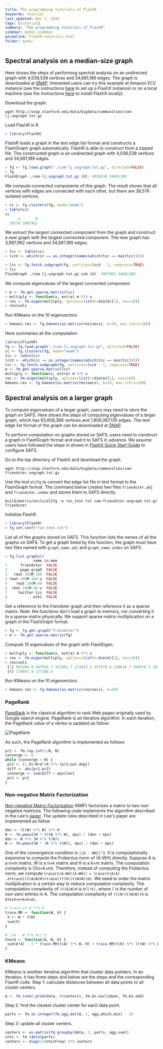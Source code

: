 ```yaml
---
title: The programming tutorials of FlashR
keywords: tutorial
last_updated: Nov 3, 2016
tags: [tutorial]
summary: "The programming tutorials of FlashR"
sidebar: mydoc_sidebar
permalink: FlashR-tutorials.html
folder: mydoc
---
```


## Spectral analysis on a median-size graph
Here shows the steps of performing spectral analysis on an undirected graph with 4,036,538 vertices and 34,681,189 edges. The graph is downloaded at [SNAP](http://snap.stanford.edu/data/com-LiveJournal.html). Interested users can try this example at Amazon EC2 instance (see the instructions [here](https://github.com/icoming/FlashX/wiki/Run-FlashX-in-the-Amazon-cloud) to set up a FlashX instance) or on a local machine (see the instructions [here](https://github.com/icoming/FlashX/wiki/FlashX-Quick-Start-Guide) to install FlashX locally).

Download the graph.

```
wget http://snap.stanford.edu/data/bigdata/communities/com-lj.ungraph.txt.gz
```

Load FlashR in R.

```R
> library(FlashR)
```

FlashR loads a graph in the text edge list format and constructs a FlashGraph graph automatically. FlashR is able to construct from a zipped file. The constructed graph is an undirected graph with 4,036,538 vertices and 34,681,189 edges.

```R
> fg <- fg.load.graph("./com-lj.ungraph.txt.gz", directed=FALSE)
> fg
FlashGraph ./com-lj.ungraph.txt.gz (U): 4036538 34681189
```

We compute connected components of this graph. The result shows that all vertices with edges are connected with each other, but there are 38,576 isolated vertices.

```R
> cc <- fg.clusters(fg, mode="weak")
> table(cc)
cc
     -1       0 
  38576 3997962 
```

We extract the largest connected component from the graph and construct a new graph with the largest connected component. The new graph has 3,997,962 vertices and 34,681,189 edges.

```R
> tcc <- table(cc)
> lccV <- which(cc == as.integer(names(which(tcc == max(tcc)))))

> lcc <- fg.fetch.subgraph(fg, vertices=lccV - 1, compress=TRUE)
> lcc
FlashGraph ./com-lj.ungraph.txt.gz-sub (U): 3997962 34681189
```

We compute eigenvalues of the largest connected component.

```R
> m <- fm.get.sparse.matrix(lcc)
> multiply <- function(x, extra) m %*% x
> res <- fm.eigen(multiply, options=list(n=dim(m)[1], nev=10))
> res$vals
```

Run KMeans on the 10 eigenvectors.

```R
> kmeans.res <- fg.kmeans(as.matrix(res$vecs), k=10, max.iters=100)
```

Here summaries all the computation

```R
library(FlashR)
fg <- fg.load.graph("./com-lj.ungraph.txt.gz", directed=FALSE)
cc <- fg.clusters(fg, mode="weak")
tcc <- table(cc)
lccV <- which(cc == as.integer(names(which(tcc == max(tcc)))))
lcc <- fg.fetch.subgraph(fg, vertices=lccV - 1, compress=TRUE)
m <- fm.get.sparse.matrix(lcc)
multiply <- function(x, extra) m %*% x
res <- fm.eigen(multiply, options=list(n=dim(m)[1], nev=10))
kmeans.res <- fg.kmeans(as.matrix(res$vecs), k=10, max.iters=100)
```

## Spectral analysis on a larger graph
To compute eigenvalues of a larger graph, users may need to store the graph on SAFS. Here shows the steps of computing eigenvalues of a larger graph, which has 65,608,366 vertices and 1,806,067,135 edges. The text edge list format of the graph can be downloaded at [SNAP](http://snap.stanford.edu/data/com-Friendster.html).

To perform computation on graphs stored on SAFS, users need to construct a graph in FlashGraph format and load it to SAFS in advance. We assume users have followed the steps in shown in [FlashX Quick Start Guide](https://github.com/icoming/FlashX/wiki/FlashX-Quick-Start-Guide) to configure SAFS.

Go to the top directory of FlashX and download the graph.

```
wget http://snap.stanford.edu/data/bigdata/communities/com-friendster.ungraph.txt.gz
```

Use the tool `el2fg` to convert the edge list file in text format to the FlashGraph format. The command below creates two files `friendster.adj` and `friendster.index` and stores them to SAFS directly.

```
build/matrix/utils/el2fg -e run_test.txt com-friendster.ungraph.txt.gz friendster
```

Initialize FlashR.

```R
> library(FlashR)
> fg.set.conf("run_test.txt")
```

List all of the graphs stored on SAFS. This function lists the names of all the graphs on SAFS. To get a graph listed by this function, the graph must have two files named with `graph_name.adj` and `graph_name.index` on SAFS.

```R
> fg.list.graphs()
             name in.mem
1      friendster  FALSE
2      page-graph  FALSE
3   rmat-100M-160  FALSE
4 rmat-100M-160-u  FALSE
5    rmat-100M-40  FALSE
6  rmat-100M-40-u  FALSE
7     twitter-lcc  FALSE
8            wiki  FALSE
```

Get a reference to the friendster graph and then reference it as a sparse matrix. Note: the functions don't load a graph to memory, nor converting it to a sparse matrix physically. We support sparse matrix multiplication on a graph in the FlashGraph format.

```R
> fg <- fg.get.graph("friendster")      
> m <- fm.get.sparse.matrix(fg)
```

Compute 10 eigenvalues of the graph with FlashEigen.

```R
> multiply <- function(x, extra) m %*% x
> res <- fm.eigen(multiply, options=list(n=dim(m)[1], nev=10))
> res$vals
 [1] 693304.9 407554.7 312981.7 272623.5 257470.4 220616.7 204678.5 184447.2
 [9] 178047.9 177168.6
```

Run KMeans on the 10 eigenvectors.

```R
> kmeans.res <- fg.kmeans(as.matrix(res$vecs), k=10)
```

### PageRank

[PageRank](https://en.wikipedia.org/wiki/PageRank) is the classical algorithm to rank Web pages originally used by Google search engine. PageRank is an iterative algorithm. In each iteration, the PageRank value of a vertex is updated as follow:

![PageRank](https://upload.wikimedia.org/math/8/0/1/80125f33d12ceb608fdb9daec09d9c10.png)

As such, the PageRank algorithm is implemented as follows:

```R
pr1 <- fm.rep.int(1/N, N)
converge <- 0
while (converge < N) {
 pr2 <- (1-d)/N+d*(A %*% (pr1/out.deg))
 diff <- abs(pr1-pr2)
 converge <- sum(diff < epsilon)
 pr1 <- pr2
}
```

### Non-negative Matrix Factorization
[Non-negative Matrix Factorization](https://en.wikipedia.org/wiki/Non-negative_matrix_factorization) (NMF) factorizes a matrix to two non-negative matrices. The following code implements the algorithm described in the Lee's [paper](http://papers.nips.cc/paper/1861-algorithms-for-non-negative-matrix-factorization.pdf).
The update rules described in Lee's paper are implemented as follow

```R
den <- (t(W) %*% W) %*% H
H <- fm.pmax2(H * t(tA %*% W), eps) / (den + eps)
den <- W %*% (H %*% t(H))
W <- fm.pmax2(W * (A %*% t(H)), eps) / (den + eps)
```

One of the convergence condition is `||A - WH||^2`. It is computationally expensive to compute the Frobenius norm of (A-WH) directly. Suppose A is a n×m matrix, W is a n×k matrix and H is a k×m matrix. The computation complexity is O(n×k×m). Therefore, instead of computing the Frobenius norm, we compute `trace(t(A-WH)(A-WH)) = trace(t(A)A) -2×trace((t(A)W)H)+trace((t(H)(t(W)W))H)`. We need to order the matrix multiplication in a certain way to reduce computation complexity. The computation complexity of `(t(A)W)H` is `O(l*k)`, where `l` is the number of non-zero entries in A. The computation complexity of `(t(H)(t(W)W))H` is `O(k×k×n+k×k×m)`.

```R
# trace of W %*% H
trace.MM <- function(W, H) {
 X <- W * t(H)
 sum(X)
}

# ||A - W %*% H||^2
Fnorm <- function(A, W, H) {
 sum(A*A) - 2 * trace.MM(t(A) %*% W, H) + trace.MM(t(H) %*% (t(W) %*% W), H)
}
```

### KMeans
KMeans is another iterative algorithm that cluster data pointers. In an iteration, it has three steps and below are the steps and the corresponding FlashR code.
Step 1: calculate distances between all data points to all cluster centers.

```R
m <- fm.inner.prod(data, t(centers), fm.bo.euclidean, fm.bo.add)
```

Step 2: find the closest cluster center for each data point.

```R
parts <- fm.as.integer(fm.agg.mat(m, 1, agg.which.min) - 1)
```

Step 3: update all cluster centers.

```R
centers <- as.matrix(fm.groupby(data, 2, parts, agg.sum))
cnts <- fm.table(parts)
centers <- diag(1/cnts$Freq) %*% centers
```
